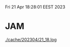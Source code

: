 Fri 21 Apr 18:28:01 EEST 2023
# JAM
<a href='./cache/202304/21_18.log'>./cache/202304/21_18.log</a>
